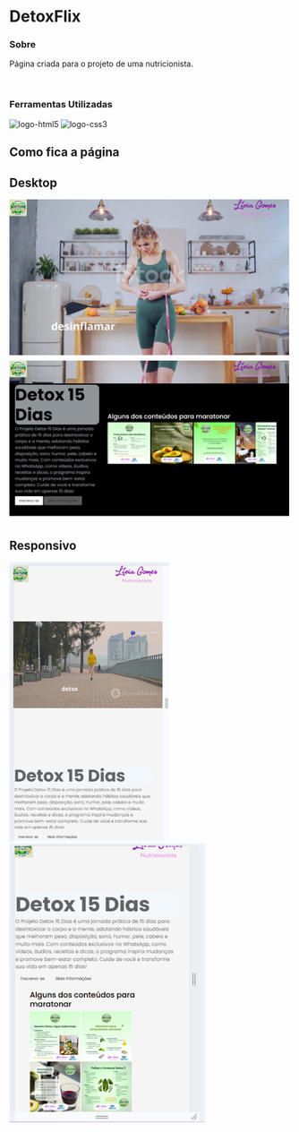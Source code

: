 <h1>DetoxFlix</h1>

<h3>Sobre</h3>
<p>Página criada para o projeto de uma nutricionista.</p>
<br>
<h3>Ferramentas Utilizadas</h3>
<img src="https://img.shields.io/badge/HTML5-E34F26?style=for-the-badge&logo=html5&logoColor=white" alt="logo-html5">
<img src="https://img.shields.io/badge/CSS3-1572B6?style=for-the-badge&logo=css3&logoColor=white" alt="logo-css3">
<br>
<h2>Como fica a página</h2>
<h2>Desktop</h2>
<img src="./img/print01.png/" width=500px> <img src="./img/print02.png/" width=500px>
<h2>Responsivo</h2>
<img src="./img/print03.png/" height=500px> <img src="./img/print04.png/" height=500px>
